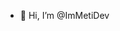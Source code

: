 - 👋 Hi, I’m @ImMetiDev

<!---
ImMetiDev/ImMetiDev - AloneVictor Man AloneVictor Hastam ya hamon ImMetiDev... 🔖
--->
